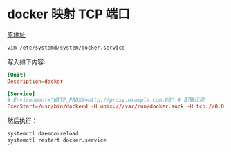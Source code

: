 # docker 映射 TCP 端口

[原地址](https://docs.docker.com/config/daemon/) 

```sh
vim /etc/systemd/system/docker.service
```

写入如下内容:
```conf
[Unit]
Description=docker

[Service]
# Environment="HTTP_PROXY=http://proxy.example.com:80" # 配置代理
ExecStart=/usr/bin/dockerd -H unix:///var/run/docker.sock -H tcp://0.0.0.0:2375
```

然后执行：
```sh
systemctl daemon-reload
systemctl restart docker.service
``